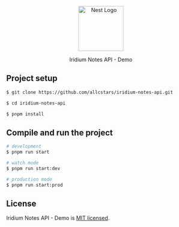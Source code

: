 <p align="center">
  <a href="http://nestjs.com/" target="blank"><img src="https://nestjs.com/img/logo-small.svg" width="120" alt="Nest Logo" /></a>
</p>

[circleci-image]: https://img.shields.io/circleci/build/github/nestjs/nest/master?token=abc123def456
[circleci-url]: https://circleci.com/gh/nestjs/nest

  <p align="center">Iridium Notes API - Demo</p>
    <p align="center">
    
</p>

## Project setup

```bash
$ git clone https://github.com/allcstars/iridium-notes-api.git

$ cd iridium-notes-api

$ pnpm install
```

## Compile and run the project

```bash
# development
$ pnpm run start

# watch mode
$ pnpm run start:dev

# production mode
$ pnpm run start:prod
```

## License

Iridium Notes API - Demo is [MIT licensed](https://github.com/allcstars/iridium-notes-api/blob/master/LICENSE).
